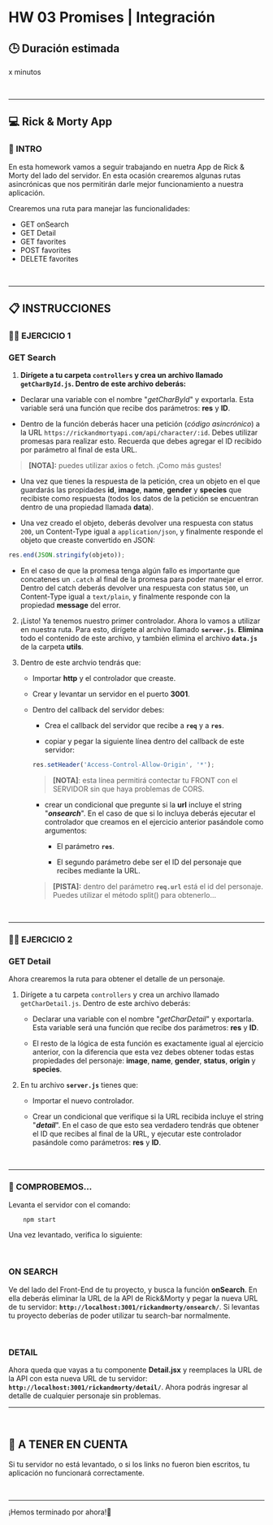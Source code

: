 # **HW 03 Promises | Integración**

## **🕒 Duración estimada**

x minutos

<br />

---

## **💻 Rick & Morty App**

### **📝 INTRO**

En esta homework vamos a seguir trabajando en nuetra App de Rick & Morty del lado del servidor. En esta ocasión crearemos algunas rutas asincrónicas que nos permitirán darle mejor funcionamiento a nuestra aplicación.

Crearemos una ruta para manejar las funcionalidades:

-  GET onSearch
-  GET Detail
-  GET favorites
-  POST favorites
-  DELETE favorites

<br />

---

## **📋 INSTRUCCIONES**

### **👩‍💻 EJERCICIO 1**

### **GET Search**

1. **Dirígete a tu carpeta `controllers` y crea un archivo llamado `getCharById.js`. Dentro de este archivo deberás:**

-  Declarar una variable con el nombre "_getCharById_" y exportarla. Esta variable será una función que recibe dos parámetros: **res** y **ID**.

-  Dentro de la función deberás hacer una petición (_código asincrónico_) a la URL `https://rickandmortyapi.com/api/character/:id`. Debes utilizar promesas para realizar esto. Recuerda que debes agregar el ID recibido por parámetro al final de esta URL.

> **[NOTA]:** puedes utilizar axios o fetch. ¡Como más gustes!

-  Una vez que tienes la respuesta de la petición, crea un objeto en el que guardarás las propidades **id**, **image**, **name**, **gender** y **species** que recibiste como respuesta (todos los datos de la petición se encuentran dentro de una propiedad llamada **data**).

-  Una vez creado el objeto, deberás devolver una respuesta con status `200`, un Content-Type igual a `application/json`, y finalmente responde el objeto que creaste convertido en JSON:

```javascript
res.end(JSON.stringify(objeto));
```

-  En el caso de que la promesa tenga algún fallo es importante que concatenes un `.catch` al final de la promesa para poder manejar el error. Dentro del catch deberás devolver una respuesta con status `500`, un Content-Type igual a `text/plain`, y finalmente responde con la propiedad **message** del error.

2. ¡Listo! Ya tenemos nuestro primer controlador. Ahora lo vamos a utilizar en nuestra ruta. Para esto, dirígete al archivo llamado **`server.js`**. **Elimina** todo el contenido de este archivo, y también elimina el archivo **`data.js`** de la carpeta **utils**.

3. Dentro de este archvio tendrás que:

   -  Importar **http** y el controlador que creaste.

   -  Crear y levantar un servidor en el puerto **3001**.

   -  Dentro del callback del servidor debes:

      -  Crea el callback del servidor que recibe a **`req`** y a **`res`**.

      -  copiar y pegar la siguiente línea dentro del callback de este servidor:

      ```javascript
      res.setHeader('Access-Control-Allow-Origin', '*');
      ```

      > **[NOTA]**: esta línea permitirá contectar tu FRONT con el SERVIDOR sin que haya problemas de CORS.

      -  crear un condicional que pregunte si la **url** incluye el string "_**onsearch**_". En el caso de que si lo incluya deberás ejecutar el controlador que creamos en el ejercicio anterior pasándole como argumentos:

         -  El parámetro **`res`**.

         -  El segundo parámetro debe ser el ID del personaje que recibes mediante la URL.

      > **[PISTA]:** dentro del parámetro **`req.url`** está el id del personaje. Puedes utilizar el método split() para obtenerlo...

<br />

---

### **👩‍💻 EJERCICIO 2**

### **GET Detail**

Ahora crearemos la ruta para obtener el detalle de un personaje.

1. Dirígete a tu carpeta `controllers` y crea un archivo llamado `getCharDetail.js`. Dentro de este archivo deberás:

   -  Declarar una variable con el nombre "_getCharDetail_" y exportarla. Esta variable será una función que recibe dos parámetros: **res** y **ID**.

   -  El resto de la lógica de esta función es exactamente igual al ejercicio anterior, con la diferencia que esta vez debes obtener todas estas propiedades del personaje: **image**, **name**, **gender**, **status**, **origin** y **species**.

2. En tu archivo **`server.js`** tienes que:

   -  Importar el nuevo controlador.

   -  Crear un condicional que verifique si la URL recibida incluye el string "_**detail**_". En el caso de que esto sea verdadero tendrás que obtener el ID que recibes al final de la URL, y ejecutar este controlador pasándole como parámetros: **res** y **ID**.

<br />

---

### **👀 COMPROBEMOS...**

Levanta el servidor con el comando:

```bash
    npm start
```

Una vez levantado, verifica lo siguiente:

</br >

### **ON SEARCH**

Ve del lado del Front-End de tu proyecto, y busca la función **onSearch**. En ella deberás eliminar la URL de la API de Rick&Morty y pegar la nueva URL de tu servidor: **`http://localhost:3001/rickandmorty/onsearch/`**. Si levantas tu proyecto deberías de poder utilizar tu search-bar normalmente.

</br >

### **DETAIL**

Ahora queda que vayas a tu componente **Detail.jsx** y reemplaces la URL de la API con esta nueva URL de tu servidor: **`http://localhost:3001/rickandmorty/detail/`**. Ahora podrás ingresar al detalle de cualquier personaje sin problemas.

---

</br >

## **🚨 A TENER EN CUENTA**

Si tu servidor no está levantado, o si los links no fueron bien escritos, tu aplicación no funcionará correctamente.

</br >

---

¡Hemos terminado por ahora!🥳
